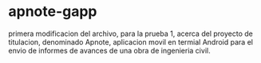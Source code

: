 apnote-gapp
===========
primera modificacion del archivo, para la prueba 1, acerca del proyecto de titulacion, denominado Apnote, aplicacion movil en termial Android para el envio de informes de avances de una obra de ingenieria civil.
